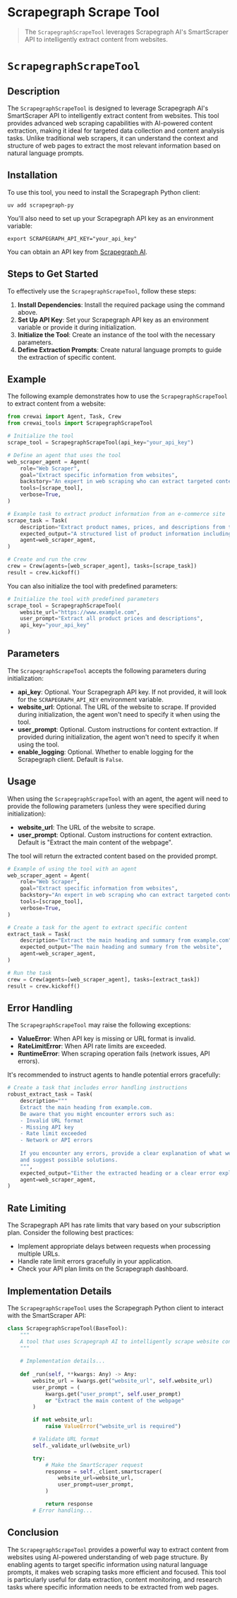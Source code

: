 # Scrapegraph Scrape Tool

> The `ScrapegraphScrapeTool` leverages Scrapegraph AI's SmartScraper API to intelligently extract content from websites.

# `ScrapegraphScrapeTool`

## Description

The `ScrapegraphScrapeTool` is designed to leverage Scrapegraph AI's SmartScraper API to intelligently extract content from websites. This tool provides advanced web scraping capabilities with AI-powered content extraction, making it ideal for targeted data collection and content analysis tasks. Unlike traditional web scrapers, it can understand the context and structure of web pages to extract the most relevant information based on natural language prompts.

## Installation

To use this tool, you need to install the Scrapegraph Python client:

```shell
uv add scrapegraph-py
```

You'll also need to set up your Scrapegraph API key as an environment variable:

```shell
export SCRAPEGRAPH_API_KEY="your_api_key"
```

You can obtain an API key from [Scrapegraph AI](https://scrapegraphai.com).

## Steps to Get Started

To effectively use the `ScrapegraphScrapeTool`, follow these steps:

1. **Install Dependencies**: Install the required package using the command above.
2. **Set Up API Key**: Set your Scrapegraph API key as an environment variable or provide it during initialization.
3. **Initialize the Tool**: Create an instance of the tool with the necessary parameters.
4. **Define Extraction Prompts**: Create natural language prompts to guide the extraction of specific content.

## Example

The following example demonstrates how to use the `ScrapegraphScrapeTool` to extract content from a website:

```python Code
from crewai import Agent, Task, Crew
from crewai_tools import ScrapegraphScrapeTool

# Initialize the tool
scrape_tool = ScrapegraphScrapeTool(api_key="your_api_key")

# Define an agent that uses the tool
web_scraper_agent = Agent(
    role="Web Scraper",
    goal="Extract specific information from websites",
    backstory="An expert in web scraping who can extract targeted content from web pages.",
    tools=[scrape_tool],
    verbose=True,
)

# Example task to extract product information from an e-commerce site
scrape_task = Task(
    description="Extract product names, prices, and descriptions from the featured products section of example.com.",
    expected_output="A structured list of product information including names, prices, and descriptions.",
    agent=web_scraper_agent,
)

# Create and run the crew
crew = Crew(agents=[web_scraper_agent], tasks=[scrape_task])
result = crew.kickoff()
```

You can also initialize the tool with predefined parameters:

```python Code
# Initialize the tool with predefined parameters
scrape_tool = ScrapegraphScrapeTool(
    website_url="https://www.example.com",
    user_prompt="Extract all product prices and descriptions",
    api_key="your_api_key"
)
```

## Parameters

The `ScrapegraphScrapeTool` accepts the following parameters during initialization:

* **api\_key**: Optional. Your Scrapegraph API key. If not provided, it will look for the `SCRAPEGRAPH_API_KEY` environment variable.
* **website\_url**: Optional. The URL of the website to scrape. If provided during initialization, the agent won't need to specify it when using the tool.
* **user\_prompt**: Optional. Custom instructions for content extraction. If provided during initialization, the agent won't need to specify it when using the tool.
* **enable\_logging**: Optional. Whether to enable logging for the Scrapegraph client. Default is `False`.

## Usage

When using the `ScrapegraphScrapeTool` with an agent, the agent will need to provide the following parameters (unless they were specified during initialization):

* **website\_url**: The URL of the website to scrape.
* **user\_prompt**: Optional. Custom instructions for content extraction. Default is "Extract the main content of the webpage".

The tool will return the extracted content based on the provided prompt.

```python Code
# Example of using the tool with an agent
web_scraper_agent = Agent(
    role="Web Scraper",
    goal="Extract specific information from websites",
    backstory="An expert in web scraping who can extract targeted content from web pages.",
    tools=[scrape_tool],
    verbose=True,
)

# Create a task for the agent to extract specific content
extract_task = Task(
    description="Extract the main heading and summary from example.com",
    expected_output="The main heading and summary from the website",
    agent=web_scraper_agent,
)

# Run the task
crew = Crew(agents=[web_scraper_agent], tasks=[extract_task])
result = crew.kickoff()
```

## Error Handling

The `ScrapegraphScrapeTool` may raise the following exceptions:

* **ValueError**: When API key is missing or URL format is invalid.
* **RateLimitError**: When API rate limits are exceeded.
* **RuntimeError**: When scraping operation fails (network issues, API errors).

It's recommended to instruct agents to handle potential errors gracefully:

```python Code
# Create a task that includes error handling instructions
robust_extract_task = Task(
    description="""
    Extract the main heading from example.com.
    Be aware that you might encounter errors such as:
    - Invalid URL format
    - Missing API key
    - Rate limit exceeded
    - Network or API errors
    
    If you encounter any errors, provide a clear explanation of what went wrong
    and suggest possible solutions.
    """,
    expected_output="Either the extracted heading or a clear error explanation",
    agent=web_scraper_agent,
)
```

## Rate Limiting

The Scrapegraph API has rate limits that vary based on your subscription plan. Consider the following best practices:

* Implement appropriate delays between requests when processing multiple URLs.
* Handle rate limit errors gracefully in your application.
* Check your API plan limits on the Scrapegraph dashboard.

## Implementation Details

The `ScrapegraphScrapeTool` uses the Scrapegraph Python client to interact with the SmartScraper API:

```python Code
class ScrapegraphScrapeTool(BaseTool):
    """
    A tool that uses Scrapegraph AI to intelligently scrape website content.
    """
    
    # Implementation details...
    
    def _run(self, **kwargs: Any) -> Any:
        website_url = kwargs.get("website_url", self.website_url)
        user_prompt = (
            kwargs.get("user_prompt", self.user_prompt)
            or "Extract the main content of the webpage"
        )

        if not website_url:
            raise ValueError("website_url is required")

        # Validate URL format
        self._validate_url(website_url)

        try:
            # Make the SmartScraper request
            response = self._client.smartscraper(
                website_url=website_url,
                user_prompt=user_prompt,
            )

            return response
        # Error handling...
```

## Conclusion

The `ScrapegraphScrapeTool` provides a powerful way to extract content from websites using AI-powered understanding of web page structure. By enabling agents to target specific information using natural language prompts, it makes web scraping tasks more efficient and focused. This tool is particularly useful for data extraction, content monitoring, and research tasks where specific information needs to be extracted from web pages.